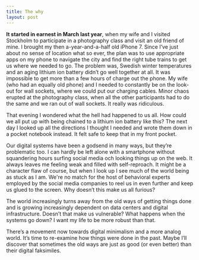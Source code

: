 ```yaml
---
title: The why
layout: post
---
```


**It started in earnest in March last year**, when my wife and I visited Stockholm to participate in a photography class and visit an old friend of mine. I brought my then a-year-and-a-half old iPhone 7. Since I’ve just about no sense of location what so ever, the plan was to use appropriate apps on my phone to navigate the city and find the right tube trains to get us where we needed to go. The problem was, Swedish winter temperatures and an aging lithium ion battery didn’t go well together at all. It was impossible to get more than a few hours of charge out the phone. My wife (who had an equally old phone) and I needed to constantly be on the look-out for wall sockets, where we could put our charging cables. Minor chaos erupted at the photography class, when all the other participants had to do the same and we ran out of wall sockets. It really was ridiculous.

That evening I wondered what the hell had happened to us all. How could we all put up with being chained to a lithium ion battery like this? The next day I looked up all the directions I thought I needed and wrote them down in a pocket notebook instead. It felt safe to keep that in my front pocket.

Our digital systems have been a godsend in many ways, but they’re problematic too. I can hardly be left alone with a smartphone without squandering hours surfing social media och looking things up on the web. It always leaves me feeling weak and filled with self-reproach. It might be a character flaw of course, but when I look up I see much of the world being as stuck as I am. We're no match for the host of behavioral experts employed by the social media companies to reel us in even further and keep us glued to the screen. Why doesn’t this make us all furious?

The world increasingly turns away from the old ways of getting things done and is growing increasingly dependent on data centers and digital infrastructure. Doesn’t that make us vulnerable? What happens when the systems go down? I want my life to be more robust than that.

There’s a movement now towards digital minimalism and a more analog world. It’s time to re-examine how things were done in the past. Maybe I’ll discover that sometimes the old ways are just as good (or even better) than their digital faksimiles.